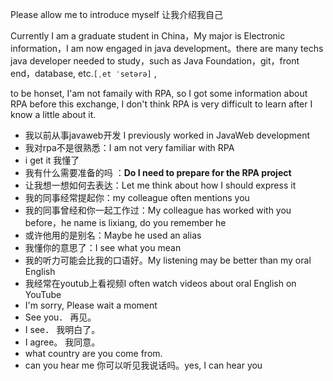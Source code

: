 Please allow me to introduce myself  让我介绍我自己

Currently I am a graduate student in China，My major is Electronic information，I am now engaged in java development。there are many techs java developer needed to study，such as Java Foundation，git，front end，database, etc.`[ˌet ˈsetərə]` ,

to be honset, I'am not famaily with RPA, so I got some information about RPA before this exchange,  I don't think RPA is very difficult to learn after I know a little about it.



- 我以前从事javaweb开发 I previously worked in JavaWeb development
- 我对rpa不是很熟悉：I am not very familiar with RPA 
-  i get it 我懂了
- 我有什么需要准备的吗 ：**Do I need to prepare for the RPA project** 
- 让我想一想如何去表达：Let me think about how I should express it
- 我的同事经常提起你：my colleague often mentions you
- 我的同事曾经和你一起工作过：My colleague has worked with you before，he name is lixiang, do you remember he
- 或许他用的是别名：Maybe he used an alias
- 我懂你的意思了：I see what you mean
- 我的听力可能会比我的口语好。My listening may be better than my oral English
- 我经常在youtub上看视频I often watch videos about oral English on YouTube
- I'm sorry, Please wait a moment
- See you． 再见。
-  I see． 我明白了。
- I agree。 我同意。
- what country are you come from. 
- can you hear me 你可以听见我说话吗。yes, I can hear you

